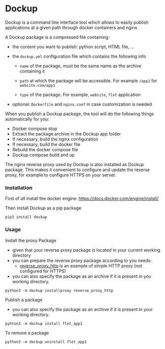 # Dockup

Dockup is a command line interface tool which allows to easily publish applications at a given path through docker containers and nginx.

A Dockup package is a compressed file containing:

- the content you want to publish: python script, HTML file, ...

- the `dockup.yml` configuration file which contains the following info

    - `name` of the package, must be the same name as the archive containing it
    - `path` at which the package will be accessible. For example `/app1` for `website.com/app1` 

    - `type` of the package. For example, `website`, `flet` application

- optional: `Dockerfile` and `nginx.conf` in case customization is needed



When you publish a Dockup package, the tool will do the following things automatically for you:

- Docker compose stop
- Extract the package archive in the Dockup app folder
- If necessary, build the nginx configuration
- If necessary, build the docker file
- Rebuild the docker compose file
- Dockup compose build and up



The nginx reverse proxy used by Dockup is also installed as Dockup package. This makes it convenient to configure and update the reverse proxy, for example to configure HTTPS on your server.



### Installation

First of all install the docker engine: https://docs.docker.com/engine/install/

Then install Dockup as a pip package

```
pip3 install dockup
```



### Usage

Install the proxy Package

- given that your reverse proxy package is located in your current working directory
- you can prepare the reverse proxy package according to you needs:
    - [reverse_proxy_http](https://github.com/flokapi/dockup/tree/main/example_packages/reverse_proxy_http) is an example of simple HTTP proxy (not configured for HTTPS)
- you can also specify the package as an archive if it is present in you working directory.

```
python3 -m dockup installproxy reverse_proxy_http
```



Publish a package

- you can also specify the package as an archive if it is present in your working directory.

```
pyhton3 -m dockup install flet_app1
```



To remove a package

```
python3 -m dockup uninstall flet_app1
```



